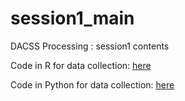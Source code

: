 # session1_main
DACSS Processing : session1 contents

Code in R for data collection: [here](https://dacss-preprocessing.github.io/datacollecting_R/)

Code in Python for data collection: [here](https://dacss-preprocessing.github.io/datacollecting_Python/)
